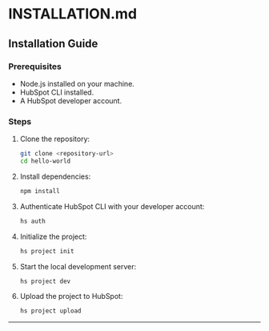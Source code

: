 # INSTALLATION.md

## Installation Guide

### Prerequisites

- Node.js installed on your machine.
- HubSpot CLI installed.
- A HubSpot developer account.

### Steps

1. Clone the repository:

   ```bash
   git clone <repository-url>
   cd hello-world
   ```

2. Install dependencies:

   ```bash
   npm install
   ```

3. Authenticate HubSpot CLI with your developer account:

   ```bash
   hs auth
   ```

4. Initialize the project:

   ```bash
   hs project init
   ```

5. Start the local development server:

   ```bash
   hs project dev
   ```

6. Upload the project to HubSpot:
   ```bash
   hs project upload
   ```

---

